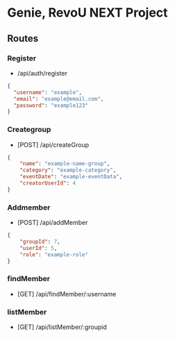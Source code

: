 # Genie, RevoU NEXT Project

## Routes

### Register

- /api/auth/register

```json
{
  "username": "example",
  "email": "example@email.com",
  "password": "example123"
}
```
### Creategroup

- [POST] /api/createGroup

```json
{
    "name": "example-name-group",
    "category": "example-category",
    "eventDate": "example-eventData",
    "creatorUserId": 4
}
```
### Addmember
- [POST] /api/addMember

```json
{
    "groupId": 7,
    "userId": 5,
    "role": "example-role"
}
```
### findMember
- [GET] /api/findMember/:username

### listMember
- [GET] /api/listMember/:groupid
